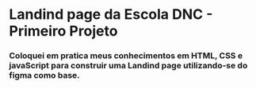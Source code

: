 #  Landind page da Escola DNC - Primeiro Projeto
### Coloquei em pratica meus conhecimentos em HTML, CSS e javaScript para construir uma Landind page utilizando-se do figma como base.
